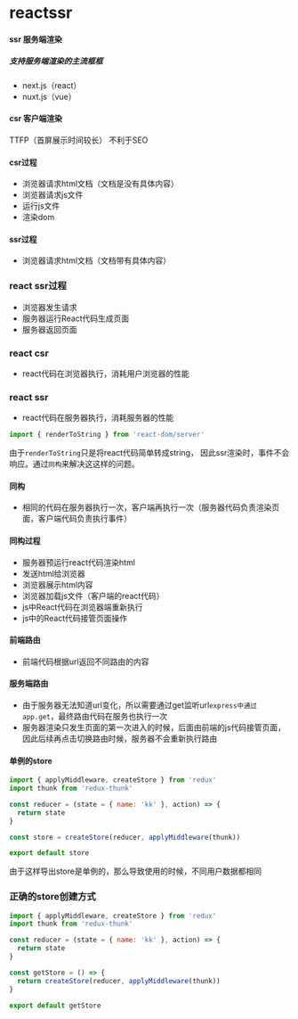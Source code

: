 # reactssr

#### ssr 服务端渲染

##### 支持服务端渲染的主流框框
- next.js（react）
- nuxt.js（vue）

#### csr 客户端渲染
TTFP（首屏展示时间较长）
不利于SEO


#### csr过程
- 浏览器请求html文档（文档是没有具体内容）
- 浏览器请求js文件
- 运行js文件
- 渲染dom

#### ssr过程
- 浏览器请求html文档（文档带有具体内容）

### react ssr过程
- 浏览器发生请求
- 服务器运行React代码生成页面
- 服务器返回页面

### react csr
- react代码在浏览器执行，消耗用户浏览器的性能
  
### react ssr
- react代码在服务器执行，消耗服务器的性能


```javascript
import { renderToString } from 'react-dom/server'
```
由于`renderToString`只是将react代码简单转成string，
因此ssr渲染时，事件不会响应。通过`同构`来解决这这样的问题。

#### 同构
- 相同的代码在服务器执行一次，客户端再执行一次（服务器代码负责渲染页面，客户端代码负责执行事件）

#### 同构过程
- 服务器预运行react代码渲染html
- 发送html给浏览器
- 浏览器展示html内容
- 浏览器加载js文件（客户端的react代码）
- js中React代码在浏览器端重新执行
- js中的React代码接管页面操作

#### 前端路由
- 前端代码根据url返回不同路由的内容

#### 服务端路由
- 由于服务器无法知道url变化，所以需要通过get监听url`express中通过app.get`，最终路由代码在服务也执行一次
- 服务器渲染只发生页面的第一次进入的时候，后面由前端的js代码接管页面，因此后续再点击切换路由时候，服务器不会重新执行路由


#### 单例的store
``` javascript
import { applyMiddleware, createStore } from 'redux'
import thunk from 'redux-thunk'

const reducer = (state = { name: 'kk' }, action) => {
  return state
}

const store = createStore(reducer, applyMiddleware(thunk))

export default store
```

由于这样导出store是单例的，那么导致使用的时候，不同用户数据都相同

### 正确的store创建方式
``` javascript
import { applyMiddleware, createStore } from 'redux'
import thunk from 'redux-thunk'

const reducer = (state = { name: 'kk' }, action) => {
  return state
}

const getStore = () => {
  return createStore(reducer, applyMiddleware(thunk))
}

export default getStore
```